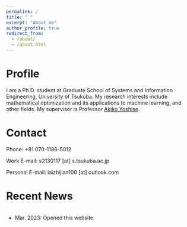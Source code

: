 ```yaml
---
permalink: /
title: " "
excerpt: "About me"
author_profile: true
redirect_from: 
  - /about/
  - /about.html
---
```


Profile
========
I am a Ph.D. student at Graduate School of Systems and Information Engineering, University of Tsukuba. My research interests include mathematical optimization and its applications to machine learning, and other fields. My supervisor is Professor [Akiko Yoshise](https://infoshako.sk.tsukuba.ac.jp/~yoshise/).

Contact
========
Phone: +81 070-1186-5012

Work E-mail: s2130117 [at] s.tsukuba.ac.jp

Personal E-mail: laizhijian100 [at] outlook.com


Recent News
========
<div style="overflow:scroll; width:100%; height:200px">  
  <ul>
    <li> Mar. 2023: Opened this website. </li>
  </ul>
</div>


